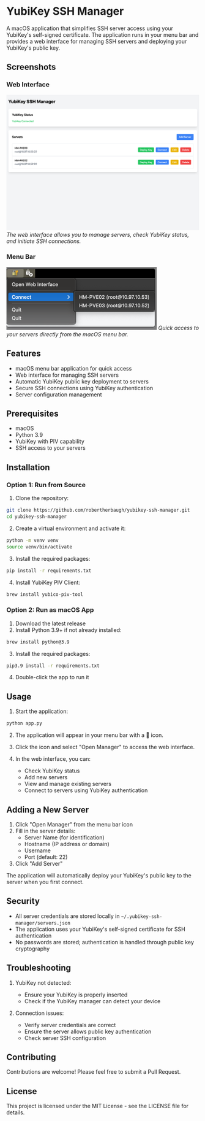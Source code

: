 # YubiKey SSH Manager

A macOS application that simplifies SSH server access using your YubiKey's self-signed certificate. The application runs in your menu bar and provides a web interface for managing SSH servers and deploying your YubiKey's public key.

## Screenshots

### Web Interface
![Web Interface](screenshots/web-interface.png)
*The web interface allows you to manage servers, check YubiKey status, and initiate SSH connections.*

### Menu Bar
![Menu Bar](screenshots/menu-bar.png)
*Quick access to your servers directly from the macOS menu bar.*

## Features

- macOS menu bar application for quick access
- Web interface for managing SSH servers
- Automatic YubiKey public key deployment to servers
- Secure SSH connections using YubiKey authentication
- Server configuration management

## Prerequisites

- macOS
- Python 3.9
- YubiKey with PIV capability
- SSH access to your servers

## Installation

### Option 1: Run from Source
1. Clone the repository:
```bash
git clone https://github.com/robertherbaugh/yubikey-ssh-manager.git
cd yubikey-ssh-manager
```

2. Create a virtual environment and activate it:
```bash
python -m venv venv
source venv/bin/activate
```

3. Install the required packages:
```bash
pip install -r requirements.txt
```

4. Install YubiKey PIV Client:
```bash
brew install yubico-piv-tool
```

### Option 2: Run as macOS App
1. Download the latest release
2. Install Python 3.9+ if not already installed:
```bash
brew install python@3.9
```
3. Install the required packages:
```bash
pip3.9 install -r requirements.txt
```
4. Double-click the app to run it

## Usage

1. Start the application:
```bash
python app.py
```

2. The application will appear in your menu bar with a 🔐 icon.

3. Click the icon and select "Open Manager" to access the web interface.

4. In the web interface, you can:
   - Check YubiKey status
   - Add new servers
   - View and manage existing servers
   - Connect to servers using YubiKey authentication

## Adding a New Server

1. Click "Open Manager" from the menu bar icon
2. Fill in the server details:
   - Server Name (for identification)
   - Hostname (IP address or domain)
   - Username
   - Port (default: 22)
3. Click "Add Server"

The application will automatically deploy your YubiKey's public key to the server when you first connect.

## Security

- All server credentials are stored locally in `~/.yubikey-ssh-manager/servers.json`
- The application uses your YubiKey's self-signed certificate for SSH authentication
- No passwords are stored; authentication is handled through public key cryptography

## Troubleshooting

1. YubiKey not detected:
   - Ensure your YubiKey is properly inserted
   - Check if the YubiKey manager can detect your device

2. Connection issues:
   - Verify server credentials are correct
   - Ensure the server allows public key authentication
   - Check server SSH configuration

## Contributing

Contributions are welcome! Please feel free to submit a Pull Request.

## License

This project is licensed under the MIT License - see the LICENSE file for details.
